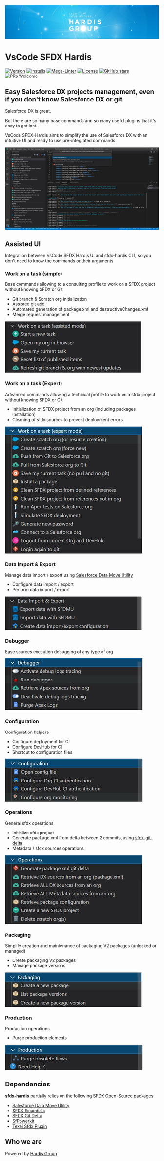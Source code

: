[![Hardis Group Logo](docs/assets/images/hardis-banner.jpg)](https://www.hardis-group.com/en/services-solutions/services/integration/salesforce-consulting-and-integration)

# VsCode SFDX Hardis

[![Version](https://vsmarketplacebadge.apphb.com/version/NicolasVuillamy.vscode-sfdx-hardis.svg)](https://marketplace.visualstudio.com/items?itemName=NicolasVuillamy.vscode-sfdx-hardis)
[![Installs](https://vsmarketplacebadge.apphb.com/installs/NicolasVuillamy.vscode-sfdx-hardis.svg)](https://marketplace.visualstudio.com/items?itemName=NicolasVuillamy.vscode-sfdx-hardis)
[![Mega-Linter](https://github.com/hardisgroupcom/vscode-sfdx-hardis/workflows/Mega-Linter/badge.svg?branch=master)](https://github.com/nvuillam/mega-linter#readme)
[![License](https://img.shields.io/github/license/hardisgroupcom/vscode-sfdx-hardis.png)](https://github.com/nvuillam/vscode-sfdx-hardis/blob/master/LICENSE)
[![GitHub stars](https://img.shields.io/github/stars/hardisgroupcom/vscode-sfdx-hardis.png?label=Star&maxAge=2592000)](https://github.com/nvuillam/vscode-sfdx-hardis/stargazers/)
[![PRs Welcome](https://img.shields.io/badge/PRs-welcome-brightgreen.png?style=flat-square)](http://makeapullrequest.com)

## Easy Salesforce DX projects management, even if you don't know Salesforce DX or git

Salesforce DX is great.

But there are so many base commands and so many useful plugins that it's easy to get lost.

VsCode SFDX-Hardis aims to simplify the use of Salesforce DX with an intuitive UI and ready to use pre-integrated commands.

![screenshot](resources/extension-screenshot.jpg)

## Assisted UI

Integration between VsCode SFDX Hardis UI and sfdx-hardis CLI, so you don't need to know the commands or their arguments

### Work on a task (simple)

Base commands allowing to a consulting profile to work on a SFDX project without knowing SFDX or Git

- Git branch & Scratch org initialization
- Assisted git add
- Automated generation of package.xml and destructiveChanges.xml
- Merge request management

![screenshot](resources/menu-assisted.jpg)

### Work on a task (Expert)

Advanced commands allowing a technical profile to work on a sfdx project without knowing SFDX or Git

- Initialization of SFDX project from an org (including packages installation)
- Cleaning of sfdx sources to prevent deployment errors

![screenshot](resources/menu-expert.jpg)

### Data Import & Export

Manage data import / export using [Salesforce Data Move Utility](https://github.com/forcedotcom/SFDX-Data-Move-Utility)

- Configure data import / export
- Perform data import / export

![screenshot](resources/menu-data.jpg)

### Debugger

Ease sources execution debugging of any type of org

![screenshot](resources/menu-debugger.jpg)

### Configuration

Configuration helpers

- Configure deployment for CI
- Configure DevHub for CI
- Shortcut to configuration files

![screenshot](resources/menu-configuration.jpg)

### Operations

General sfdx operations

- Initialize sfdx project
- Generate package.xml from delta between 2 commits, using [sfdx-git-delta](https://github.com/scolladon/sfdx-git-delta)
- Metadata / sfdx sources operations

![screenshot](resources/menu-operations.jpg)

### Packaging

Simplify creation and maintenance of packaging V2 packages (unlocked or managed)

- Create packaging V2 packages
- Manage package versions

![screenshot](resources/menu-packaging.jpg)

### Production

Production operations

- Purge production elements

![screenshot](resources/menu-production.jpg)

## Dependencies

[**sfdx-hardis**](https://github.com/hardisgroupcom/sfdx-hardis) partially relies on the following SFDX Open-Source packages

- [Salesforce Data Move Utility](https://github.com/forcedotcom/SFDX-Data-Move-Utility)
- [SFDX Essentials](https://github.com/nvuillam/sfdx-essentials)
- [SFDX Git Delta](https://github.com/scolladon/sfdx-git-delta)
- [SfPowerkit](https://github.com/Accenture/sfpowerkit)
- [Texei Sfdx Plugin](https://github.com/texei/texei-sfdx-plugin)

## Who we are

Powered by [Hardis Group](https://www.customer-platform.com/)

